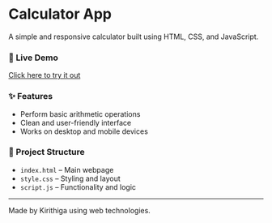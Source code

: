# Calculator App

A simple and responsive calculator built using HTML, CSS, and JavaScript.

### 🔗 Live Demo  
[Click here to try it out](https://kirithi1210.github.io/calculatorApp/)

### ✨ Features
- Perform basic arithmetic operations
- Clean and user-friendly interface
- Works on desktop and mobile devices

### 📁 Project Structure
- `index.html` – Main webpage
- `style.css` – Styling and layout
- `script.js` – Functionality and logic

---

Made  by Kirithiga using web technologies.
